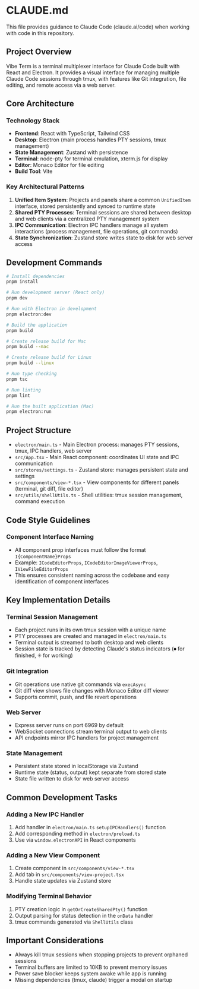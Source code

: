 # CLAUDE.md

This file provides guidance to Claude Code (claude.ai/code) when working with code in this repository.

## Project Overview

Vibe Term is a terminal multiplexer interface for Claude Code built with React and Electron. It provides a visual interface for managing multiple Claude Code sessions through tmux, with features like Git integration, file editing, and remote access via a web server.

## Core Architecture

### Technology Stack
- **Frontend**: React with TypeScript, Tailwind CSS
- **Desktop**: Electron (main process handles PTY sessions, tmux management)
- **State Management**: Zustand with persistence
- **Terminal**: node-pty for terminal emulation, xterm.js for display
- **Editor**: Monaco Editor for file editing
- **Build Tool**: Vite

### Key Architectural Patterns

1. **Unified Item System**: Projects and panels share a common `UnifiedItem` interface, stored persistently and synced to runtime state
2. **Shared PTY Processes**: Terminal sessions are shared between desktop and web clients via a centralized PTY management system
3. **IPC Communication**: Electron IPC handlers manage all system interactions (process management, file operations, git commands)
4. **State Synchronization**: Zustand store writes state to disk for web server access

## Development Commands

```bash
# Install dependencies
pnpm install

# Run development server (React only)
pnpm dev

# Run with Electron in development
pnpm electron:dev

# Build the application
pnpm build

# Create release build for Mac
pnpm build --mac

# Create release build for Linux
pnpm build --linux

# Run type checking
pnpm tsc

# Run linting
pnpm lint

# Run the built application (Mac)
pnpm electron:run
```

## Project Structure

- `electron/main.ts` - Main Electron process: manages PTY sessions, tmux, IPC handlers, web server
- `src/App.tsx` - Main React component: coordinates UI state and IPC communication
- `src/stores/settings.ts` - Zustand store: manages persistent state and settings
- `src/components/view-*.tsx` - View components for different panels (terminal, git diff, file editor)
- `src/utils/shellUtils.ts` - Shell utilities: tmux session management, command execution

## Code Style Guidelines

### Component Interface Naming
- All component prop interfaces must follow the format `I{ComponentName}Props`
- Example: `ICodeEditorProps`, `ICodeEditorImageViewerProps`, `IViewFileEditorProps`
- This ensures consistent naming across the codebase and easy identification of component interfaces

## Key Implementation Details

### Terminal Session Management
- Each project runs in its own tmux session with a unique name
- PTY processes are created and managed in `electron/main.ts`
- Terminal output is streamed to both desktop and web clients
- Session state is tracked by detecting Claude's status indicators (⏺ for finished, ✳ for working)

### Git Integration
- Git operations use native git commands via `execAsync`
- Git diff view shows file changes with Monaco Editor diff viewer
- Supports commit, push, and file revert operations

### Web Server
- Express server runs on port 6969 by default
- WebSocket connections stream terminal output to web clients
- API endpoints mirror IPC handlers for project management

### State Management
- Persistent state stored in localStorage via Zustand
- Runtime state (status, output) kept separate from stored state
- State file written to disk for web server access

## Common Development Tasks

### Adding a New IPC Handler
1. Add handler in `electron/main.ts` `setupIPCHandlers()` function
2. Add corresponding method in `electron/preload.ts`
3. Use via `window.electronAPI` in React components

### Adding a New View Component
1. Create component in `src/components/view-*.tsx`
2. Add tab in `src/components/view-project.tsx`
3. Handle state updates via Zustand store

### Modifying Terminal Behavior
1. PTY creation logic in `getOrCreateSharedPty()` function
2. Output parsing for status detection in the `onData` handler
3. tmux commands generated via `ShellUtils` class

## Important Considerations

- Always kill tmux sessions when stopping projects to prevent orphaned sessions
- Terminal buffers are limited to 10KB to prevent memory issues
- Power save blocker keeps system awake while app is running
- Missing dependencies (tmux, claude) trigger a modal on startup